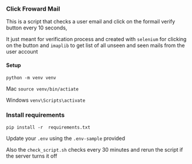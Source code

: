 ### Click Froward Mail

This is a script that checks a user email and click on the formail verify button every 10 seconds,

It just meant for verification process and created with `selenium` for clicking on the button and `imaplib` to get list
of all
unseen and seen mails from the user account

#### Setup

`python -m venv venv `

Mac
`source venv/bin/actiate`

Windows  `venv\Scripts\activate`

### Install requirements

`pip install -r  requirements.txt`

Update your `.env` using the `.env-sample` provided

Also the `check_script.sh` checks every 30 minutes and rerun the script if the server turns it off 
